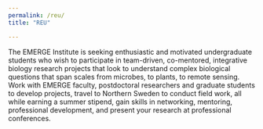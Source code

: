 ```yaml
---
permalink: /reu/
title: "REU"

---
```


The EMERGE Institute is seeking enthusiastic and motivated undergraduate students who wish to participate in team-driven, co-mentored, integrative biology research projects that look to understand complex biological questions that span scales from microbes, to plants, to remote sensing. Work with EMERGE faculty, postdoctoral researchers and graduate students to develop projects, travel to Northern Sweden to conduct field work, all while earning a summer stipend, gain skills in networking, mentoring, professional development, and present your research at professional conferences.
